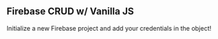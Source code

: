 ## Firebase CRUD w/ Vanilla JS

Initialize a new Firebase project and add your credentials in the object!
